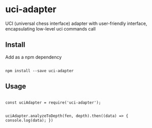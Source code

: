 # uci-adapter
UCI (universal chess interface) adapter with user-friendly interface, encapsulating low-level uci commands call

## Install

Add as a npm dependency

<code>
npm install --save uci-adapter
</code>

## Usage


<code>
const uciAdapter = require('uci-adapter');

uciAdapter.analyzeToDepth(fen, depth).then((data) => {
    console.log(data);
})
</code>
